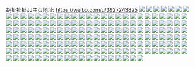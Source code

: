 胡扯扯扯JJ主页地址: https://weibo.com/u/3927243825 
![](https://wx4.sinaimg.cn/mw2000/ea14fc31gy1h8246rnxy3j20u018wdp9.jpg) 
![](https://wx4.sinaimg.cn/mw2000/ea14fc31gy1h7r6xzukp2j21qr2p94qq.jpg) 
![](https://wx4.sinaimg.cn/mw2000/ea14fc31gy1h7nsjp4y0sj22c03407wj.jpg) 
![](https://wx4.sinaimg.cn/mw2000/ea14fc31gy1h7nsjmps6ij22c03407wh.jpg) 
![](https://wx4.sinaimg.cn/mw2000/ea14fc31gy1h7f4mt6zyvj20u01hcgs4.jpg) 
![](https://wx4.sinaimg.cn/mw2000/ea14fc31gy1h7f4mu0y4aj20s51e2gqq.jpg) 
![](https://wx4.sinaimg.cn/mw2000/ea14fc31gy1h7ecvilchsj20u01hcwv4.jpg) 
![](https://wx4.sinaimg.cn/mw2000/ea14fc31gy1h7ecvjscn0j20u01hck3d.jpg) 
![](https://wx4.sinaimg.cn/mw2000/ea14fc31gy1h7ecvkep4aj21hc0u0dqg.jpg) 
![](https://wx4.sinaimg.cn/mw2000/ea14fc31gy1h7auw73iv0j21o0280npd.jpg) 
![](https://wx4.sinaimg.cn/mw2000/ea14fc31gy1h7auw8op1xj21o0280e81.jpg) 
![](https://wx4.sinaimg.cn/mw2000/ea14fc31gy1h770wafe81j20u0140tjy.jpg) 
![](https://wx4.sinaimg.cn/mw2000/ea14fc31gy1h770w9cmq5j20u0140n1d.jpg) 
![](https://wx4.sinaimg.cn/mw2000/ea14fc31gy1h770wbhgt0j20u0140gv6.jpg) 
![](https://wx4.sinaimg.cn/mw2000/ea14fc31gy1h770wciurcj20u0140qd8.jpg) 
![](https://wx4.sinaimg.cn/mw2000/ea14fc31gy1h767gr087cj20u01sydl2.jpg) 
![](https://wx4.sinaimg.cn/mw2000/ea14fc31gy1h767gsh0gej20u01sy42n.jpg) 
![](https://wx4.sinaimg.cn/mw2000/ea14fc31gy1h6uq9p1ciuj20u0140764.jpg) 
![](https://wx4.sinaimg.cn/mw2000/ea14fc31gy1h6uq9px8bfj20u0140jxp.jpg) 
![](https://wx4.sinaimg.cn/mw2000/ea14fc31gy1h6on7khu66j21sc2due81.jpg) 
![](https://wx4.sinaimg.cn/mw2000/ea14fc31gy1h6on7lzug8j21sc2ds7wi.jpg) 
![](https://wx4.sinaimg.cn/mw2000/ea14fc31gy1h6on7nf9jcj22c0340npd.jpg) 
![](https://wx4.sinaimg.cn/mw2000/ea14fc31gy1h6on88oh5jj20wi1yc4qp.jpg) 
![](https://wx4.sinaimg.cn/mw2000/ea14fc31gy1h6gbx75o8xj22c03401kz.jpg) 
![](https://wx4.sinaimg.cn/mw2000/ea14fc31gy1h6f6jedmn3j20u0140gs3.jpg) 
![](https://wx4.sinaimg.cn/mw2000/ea14fc31gy1h6f6jdowyzj20u0140gst.jpg) 
![](https://wx4.sinaimg.cn/mw2000/ea14fc31gy1h6aq24im75j22by340x6q.jpg) 
![](https://wx4.sinaimg.cn/mw2000/ea14fc31gy1h6aq234eu5j22bg2k2b2a.jpg) 
![](https://wx4.sinaimg.cn/mw2000/ea14fc31gy1h6aq2dd39nj22by340x6r.jpg) 
![](https://wx4.sinaimg.cn/mw2000/ea14fc31gy1h6aq29ibcoj22by340qnk.jpg) 
![](https://wx4.sinaimg.cn/mw2000/ea14fc31gy1h6aq2alg4zj22as2y77wi.jpg) 
![](https://wx4.sinaimg.cn/mw2000/ea14fc31gy1h6aq2br0y9j22c0340e82.jpg) 
![](https://wx4.sinaimg.cn/mw2000/ea14fc31gy1h69uq1u9bsj20u01hc0y7.jpg) 
![](https://wx4.sinaimg.cn/mw2000/ea14fc31gy1h658r5obu0j20sg0kewfe.jpg) 
![](https://wx4.sinaimg.cn/mw2000/ea14fc31gy1h4ce6fq29sj21o0280u0x.jpg) 
![](https://wx4.sinaimg.cn/mw2000/ea14fc31gy1h4ce6ezcvcj21o0280x6p.jpg) 
![](https://wx4.sinaimg.cn/mw2000/ea14fc31gy1h4ce6gloiaj21o0280x6p.jpg) 
![](https://wx4.sinaimg.cn/mw2000/ea14fc31gy1h48x4nfe3xj20u01ckn5u.jpg) 
![](https://wx4.sinaimg.cn/mw2000/ea14fc31gy1h48x4oubugj20u0140adp.jpg) 
![](https://wx4.sinaimg.cn/mw2000/ea14fc31gy1h48x4pl1swj20w40u0n5g.jpg) 
![](https://wx4.sinaimg.cn/mw2000/ea14fc31gy1h48x4q9pihj20u00xc0z0.jpg) 
![](https://wx4.sinaimg.cn/mw2000/ea14fc31gy1h48x4mi4y8j20u00uzk0q.jpg) 
![](https://wx4.sinaimg.cn/mw2000/ea14fc31gy1h48x4qy4cfj20u014045o.jpg) 
![](https://wx4.sinaimg.cn/mw2000/ea14fc31gy1h3pa7aavwrj20wi1aw46s.jpg) 
![](https://wx4.sinaimg.cn/mw2000/ea14fc31gy1h3pa7anz9wj20p90sgdm1.jpg) 
![](https://wx4.sinaimg.cn/mw2000/ea14fc31gy1h2rgcdn5stj20u0140jyb.jpg) 
![](https://wx4.sinaimg.cn/mw2000/ea14fc31gy1h1xddrz8ctj21o02807wi.jpg) 
![](https://wx4.sinaimg.cn/mw2000/ea14fc31gy1h1xddqe7mvj21o0280e82.jpg) 
![](https://wx4.sinaimg.cn/mw2000/ea14fc31gy1h1mcdhzgmlj20u01400z9.jpg) 
![](https://wx4.sinaimg.cn/mw2000/ea14fc31gy1h1et7d27euj23402c0b2b.jpg) 
![](https://wx4.sinaimg.cn/mw2000/ea14fc31gy1h1et7dz6dpj21o02807wi.jpg) 
![](https://wx4.sinaimg.cn/mw2000/ea14fc31gy1h18bhv0otxj20u0140n90.jpg) 
![](https://wx4.sinaimg.cn/mw2000/ea14fc31gy1h18bhw9gq1j20u0140tln.jpg) 
![](https://wx4.sinaimg.cn/mw2000/ea14fc31gy1h0joehylbyj223r2bv1kx.jpg) 
![](https://wx4.sinaimg.cn/mw2000/ea14fc31gy1h0joehe9grj22c13407wh.jpg) 
![](https://wx4.sinaimg.cn/mw2000/ea14fc31gy1h0joeilma0j22dd35s4qp.jpg) 
![](https://wx4.sinaimg.cn/mw2000/ea14fc31gy1h0j4c8usvwj20u0140jzi.jpg) 
![](https://wx4.sinaimg.cn/mw2000/ea14fc31gy1h0j4c7e2b3j20u0140aij.jpg) 
![](https://wx4.sinaimg.cn/mw2000/ea14fc31gy1gzvxpg8wxkj20u0140ajh.jpg) 
![](https://wx4.sinaimg.cn/mw2000/ea14fc31gy1gzavrhmtevj21o0280npe.jpg) 
![](https://wx4.sinaimg.cn/mw2000/ea14fc31gy1gz2t2dhieuj21c421w7wh.jpg) 
![](https://wx4.sinaimg.cn/mw2000/004hMjwlgy1guvjtyodaxj62801o07wh02.jpg) 
![](https://wx4.sinaimg.cn/mw2000/004hMjwlgy1guvjth78upj60qc1avth002.jpg) 
![](https://wx4.sinaimg.cn/mw2000/004hMjwlgy1guvjuoepqoj63401r0kjm02.jpg) 
![](https://wx4.sinaimg.cn/mw2000/004hMjwlgy1guvjv9kbqwj61r0340x6p02.jpg) 
![](https://wx4.sinaimg.cn/mw2000/004hMjwlgy1guvjvu0ttuj61r0340x6p02.jpg) 
![](https://wx4.sinaimg.cn/mw2000/004hMjwlgy1guvjwjsisbj62c02c0x6p02.jpg) 
![](https://wx4.sinaimg.cn/mw2000/004hMjwlly1gtsyljofkej620y2p9x6q02.jpg) 
![](https://wx4.sinaimg.cn/mw2000/004hMjwlly1gtsyllyqk6j62nd2dsu0x02.jpg) 
![](https://wx4.sinaimg.cn/mw2000/ea14fc31ly1gtiy07adk1j21pc0yihdt.jpg) 
![](https://wx4.sinaimg.cn/mw2000/004hMjwlly1gtiy02ikzrj61pc0yi7wh02.jpg) 
![](https://wx4.sinaimg.cn/mw2000/004hMjwlly1gtiy0cxyd4j61pc0yikjl02.jpg) 
![](https://wx4.sinaimg.cn/mw2000/ea14fc31ly1gsf1gng1jtj20yi1pce87.jpg) 
![](https://wx4.sinaimg.cn/mw2000/004hMjwlly1grugoua6ojj61o02804qq02.jpg) 
![](https://wx4.sinaimg.cn/mw2000/ea14fc31ly1grugoyli87j21o02804qt.jpg) 
![](https://wx4.sinaimg.cn/mw2000/ea14fc31ly1grugorvjsjj21o0280qv5.jpg) 
![](https://wx4.sinaimg.cn/mw2000/ea14fc31ly1grnjeysocwj20u10yxdmo.jpg) 
![](https://wx4.sinaimg.cn/mw2000/ea14fc31ly1greeiblj7pj21410u1wmx.jpg) 
![](https://wx4.sinaimg.cn/mw2000/ea14fc31ly1greeicjaewj20u1141drb.jpg) 
![](https://wx4.sinaimg.cn/mw2000/ea14fc31ly1greeid7ilpj20u0163tfu.jpg) 
![](https://wx4.sinaimg.cn/mw2000/ea14fc31ly1greeif29l9j21400u04dx.jpg) 
![](https://wx4.sinaimg.cn/mw2000/ea14fc31ly1gqsnp28pn5j20u0140ths.jpg) 
![](https://wx4.sinaimg.cn/mw2000/ea14fc31ly1gqsnp2ziomj20u014014n.jpg) 
![](https://wx4.sinaimg.cn/mw2000/ea14fc31ly1gq1z2anjajj21sg2dsqv5.jpg) 
![](https://wx4.sinaimg.cn/mw2000/ea14fc31ly1gq1z2bhmqej21de1et7uj.jpg) 
![](https://wx4.sinaimg.cn/mw2000/ea14fc31ly1gpz6yr8hldj20u0140aib.jpg) 
![](https://wx4.sinaimg.cn/mw2000/ea14fc31ly1gpz6ystwu4j20u0140gtx.jpg) 
![](https://wx4.sinaimg.cn/mw2000/ea14fc31ly1gphsqhk17oj20u013y7hw.jpg) 
![](https://wx4.sinaimg.cn/mw2000/ea14fc31ly1gpccbvcv9nj20u00u0dm2.jpg) 
![](https://wx4.sinaimg.cn/mw2000/ea14fc31ly1gpccbxa5w4j20u00u0ag1.jpg) 
![](https://wx4.sinaimg.cn/mw2000/ea14fc31ly1gpa8y9h1goj20u00u0jyg.jpg) 
![](https://wx4.sinaimg.cn/mw2000/ea14fc31ly1gpa8yab5kpj20u013ywpk.jpg) 
![](https://wx4.sinaimg.cn/mw2000/ea14fc31ly1gp470t2umjj20u019gn7n.jpg) 
![](https://wx4.sinaimg.cn/mw2000/ea14fc31ly1gow28qytb5j20u0140n5h.jpg) 
![](https://wx4.sinaimg.cn/mw2000/ea14fc31ly1gow28rvcxjj20u010gdn6.jpg) 
![](https://wx4.sinaimg.cn/mw2000/ea14fc31ly1gow28sge9ij20u0140n5m.jpg) 
![](https://wx4.sinaimg.cn/mw2000/ea14fc31ly1gow28q8k9aj20u0140gt5.jpg) 
![](https://wx4.sinaimg.cn/mw2000/ea14fc31ly1gosg12pilrj20u013yk03.jpg) 
![](https://wx4.sinaimg.cn/mw2000/ea14fc31ly1gosg13r7fzj20u013y11f.jpg) 
![](https://wx4.sinaimg.cn/mw2000/ea14fc31gy1go2psxu7ddj20qo0zkq6n.jpg) 
![](https://wx4.sinaimg.cn/mw2000/ea14fc31gy1go2psyf7tyj20qo1lsk0z.jpg) 
![](https://wx4.sinaimg.cn/mw2000/ea14fc31gy1go2psxbfekj20qo0zktbx.jpg) 
![](https://wx4.sinaimg.cn/mw2000/ea14fc31gy1gmk8uprgi5j21o02807wh.jpg) 
![](https://wx4.sinaimg.cn/mw2000/ea14fc31gy1gmk8urvo04j21o02804qp.jpg) 
![](https://wx4.sinaimg.cn/mw2000/ea14fc31gy1gm78fcxhjcj20u01407iw.jpg) 
![](https://wx4.sinaimg.cn/mw2000/ea14fc31ly1glt6igah6tj216h1zre81.jpg) 
![](https://wx4.sinaimg.cn/mw2000/ea14fc31ly1glguf8mfqvj20u0140gst.jpg) 
![](https://wx4.sinaimg.cn/mw2000/ea14fc31ly1glguf90vx0j20u0140ai4.jpg) 
![](https://wx4.sinaimg.cn/mw2000/ea14fc31ly1glguf855qyj20u0140do6.jpg) 
![](https://wx4.sinaimg.cn/mw2000/ea14fc31ly1glai4vrgfxj21400u0qe1.jpg) 
![](https://wx4.sinaimg.cn/mw2000/ea14fc31ly1glai4w7lm5j20u0140n5o.jpg) 
![](https://wx4.sinaimg.cn/mw2000/ea14fc31ly1glai4wm104j20u0140n5m.jpg) 
![](https://wx4.sinaimg.cn/mw2000/ea14fc31ly1gl7czm36uhj22801o01kx.jpg) 
![](https://wx4.sinaimg.cn/mw2000/ea14fc31ly1gl7czo2btyj22801o01kx.jpg) 
![](https://wx4.sinaimg.cn/mw2000/ea14fc31ly1gl7czyepnyj22681mo7wj.jpg) 
![](https://wx4.sinaimg.cn/mw2000/ea14fc31ly1gl7d04voazj21mo1mox6q.jpg) 
![](https://wx4.sinaimg.cn/mw2000/ea14fc31ly1gkcy0l4jz7j20u010mmz0.jpg) 
![](https://wx4.sinaimg.cn/mw2000/ea14fc31ly1gk67669hz5j20u01hc46u.jpg) 
![](https://wx4.sinaimg.cn/mw2000/ea14fc31ly1gk21juo1s2j20u0140wu3.jpg) 
![](https://wx4.sinaimg.cn/mw2000/ea14fc31ly1gk21jvt1nij20u0140apc.jpg) 
![](https://wx4.sinaimg.cn/mw2000/ea14fc31ly1gk21jwb1cmj20u0140drn.jpg) 
![](https://wx4.sinaimg.cn/mw2000/ea14fc31ly1gjy3m5dccuj21400u0jzl.jpg) 
![](https://wx4.sinaimg.cn/mw2000/ea14fc31ly1gjy3m616j5j20u0140jz9.jpg) 
![](https://wx4.sinaimg.cn/mw2000/ea14fc31ly1gjy3m77zebj20u0140qat.jpg) 
![](https://wx4.sinaimg.cn/mw2000/ea14fc31ly1gjy3m4ubdvj20u0140gth.jpg) 
![](https://wx4.sinaimg.cn/mw2000/ea14fc31ly1gjqbb7c29yj21o0280hdt.jpg) 
![](https://wx4.sinaimg.cn/mw2000/ea14fc31ly1gjqbbbkpwhj23402c07wi.jpg) 
![](https://wx4.sinaimg.cn/mw2000/ea14fc31ly1gjqbb93jsjj21o0280e81.jpg) 
![](https://wx4.sinaimg.cn/mw2000/ea14fc31ly1gj8i7nclr3j22bb2bbb2b.jpg) 
![](https://wx4.sinaimg.cn/mw2000/ea14fc31ly1giulo2wygej20yi1bfwtk.jpg) 
![](https://wx4.sinaimg.cn/mw2000/ea14fc31ly1giulo5kzluj20yi1brdwp.jpg) 
![](https://wx4.sinaimg.cn/mw2000/ea14fc31ly1gikfy40pdnj20u00u0jzh.jpg) 
![](https://wx4.sinaimg.cn/mw2000/ea14fc31ly1gikfy4hkhjj20u00u0tgk.jpg) 
![](https://wx4.sinaimg.cn/mw2000/ea14fc31ly1gikfy55f9vj21400u015y.jpg) 
![](https://wx4.sinaimg.cn/mw2000/ea14fc31gy1giajzm5rdqj22c03401kx.jpg) 
![](https://wx4.sinaimg.cn/mw2000/ea14fc31gy1gi1lsu3bvjj21o02804qp.jpg) 
![](https://wx4.sinaimg.cn/mw2000/ea14fc31gy1gi0i6ec8pvj23402c0u0x.jpg) 
![](https://wx4.sinaimg.cn/mw2000/ea14fc31gy1gi0i6h8s8sj23402c0hdv.jpg) 
![](https://wx4.sinaimg.cn/mw2000/ea14fc31gy1gi0i6bybuuj22c0340x6p.jpg) 
![](https://wx4.sinaimg.cn/mw2000/ea14fc31gy1gi0i6k8wkhj23402c01l3.jpg) 
![](https://wx4.sinaimg.cn/mw2000/ea14fc31gy1gi0i6mbnm9j22c03407wi.jpg) 
![](https://wx4.sinaimg.cn/mw2000/ea14fc31gy1gi0i6nl7esj21400u07ji.jpg) 
![](https://wx4.sinaimg.cn/mw2000/ea14fc31gy1gi0i6otu91j22c0340hdt.jpg) 
![](https://wx4.sinaimg.cn/mw2000/ea14fc31gy1gi0iack3ftj21400u0qru.jpg) 
![](https://wx4.sinaimg.cn/mw2000/ea14fc31gy1gi0iacz12gj20n114xwp8.jpg) 
![](https://wx4.sinaimg.cn/mw2000/ea14fc31gy1ghyq5fwaqbj22bb2bbkjl.jpg) 
![](https://wx4.sinaimg.cn/mw2000/ea14fc31gy1ghyq5h2p89j22bb2bb7wi.jpg) 
![](https://wx4.sinaimg.cn/mw2000/ea14fc31gy1ghyq5i453wj22bb2bbb2a.jpg) 
![](https://wx4.sinaimg.cn/mw2000/ea14fc31gy1gh5dlslkv1j22c03401aw.jpg) 
![](https://wx4.sinaimg.cn/mw2000/ea14fc31gy1ggyqbeo6stj22c0340b2d.jpg) 
![](https://wx4.sinaimg.cn/mw2000/ea14fc31gy1ggyqbctj9bj22c0340npg.jpg) 
![](https://wx4.sinaimg.cn/mw2000/ea14fc31gy1ggu4awbvtxj20yi1e3kjl.jpg) 
![](https://wx4.sinaimg.cn/mw2000/ea14fc31gy1ggu4avkz2hj20yb1di4b8.jpg) 
![](https://wx4.sinaimg.cn/mw2000/ea14fc31gy1ggsyn1je2jj23402c0tpq.jpg) 
![](https://wx4.sinaimg.cn/mw2000/ea14fc31gy1ggsyn3lqbaj22c0340kjl.jpg) 
![](https://wx4.sinaimg.cn/mw2000/ea14fc31gy1ggsyn5ptzhj23402c0hdt.jpg) 
![](https://wx4.sinaimg.cn/mw2000/ea14fc31gy1ggsyn0k1ojj21o0280x6p.jpg) 
![](https://wx4.sinaimg.cn/mw2000/ea14fc31gy1ggsyn80oaqj22801o0qv5.jpg) 
![](https://wx4.sinaimg.cn/mw2000/ea14fc31gy1ggsyn9ug7ij22c0340u11.jpg) 
![](https://wx4.sinaimg.cn/mw2000/ea14fc31gy1ggsyn4w7ttj21o0280u0x.jpg) 
![](https://wx4.sinaimg.cn/mw2000/ea14fc31gy1ggsyn2sjmrj21o0280b29.jpg) 
![](https://wx4.sinaimg.cn/mw2000/ea14fc31gy1ggsynjfog4j22c0340kjp.jpg) 
![](https://wx4.sinaimg.cn/mw2000/ea14fc31gy1gfmest7vboj21900s8461.jpg) 
![](https://wx4.sinaimg.cn/mw2000/ea14fc31gy1gfmessoto4j20u017o108.jpg) 
![](https://wx4.sinaimg.cn/mw2000/ea14fc31gy1gfmestrgfsj21ez0y0nbt.jpg) 
![](https://wx4.sinaimg.cn/mw2000/ea14fc31gy1gatx1z7na5j20u013x7e9.jpg) 
![](https://wx4.sinaimg.cn/mw2000/ea14fc31gy1gatx20jb5lj20u013x13b.jpg) 
![](https://wx4.sinaimg.cn/mw2000/ea14fc31ly1gamr0y4h5hj20u0140alr.jpg) 
![](https://wx4.sinaimg.cn/mw2000/ea14fc31ly1gamr0ync4lj20u0140n9q.jpg) 
![](https://wx4.sinaimg.cn/mw2000/ea14fc31ly1gamr0z40xpj20u0140n8z.jpg) 
![](https://wx4.sinaimg.cn/mw2000/ea14fc31ly1gamr0xi4j5j21400u0wl9.jpg) 
![](https://wx4.sinaimg.cn/mw2000/ea14fc31ly1gamr0zisrlj21400u0gs8.jpg) 
![](https://wx4.sinaimg.cn/mw2000/ea14fc31ly1gamr10assrj21400u00zf.jpg) 
![](https://wx4.sinaimg.cn/mw2000/ea14fc31ly1gamr10pqotj20u0140116.jpg) 
![](https://wx4.sinaimg.cn/mw2000/ea14fc31ly1gamr11enyqj20u0140tko.jpg) 
![](https://wx4.sinaimg.cn/mw2000/ea14fc31ly1gamr11v8osj20u0140aj6.jpg) 
